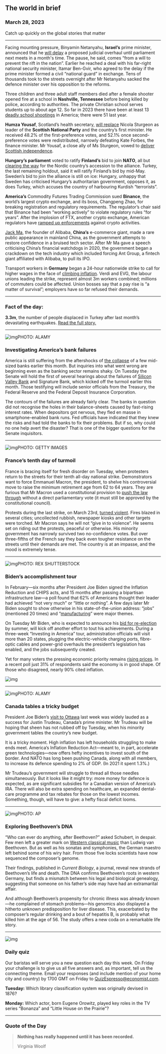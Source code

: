## The world in brief

### March 28, 2023

Catch up quickly on the global stories that matter



------



Facing mounting pressure, Binyamin Netanyahu, **Israel’s** prime minister, announced that he [will delay](https://www.economist.com/middle-east-and-africa/2023/03/27/mass-protests-force-israels-government-to-pause-its-judicial-reforms) a proposed judicial overhaul until parliament next meets in a month's time. The pause, he said, comes “from a will to prevent the rift in the nation”. Earlier he reached a deal with his far-right national security minister, Itamar Ben-Gvir, who agreed to the delay if the prime minister formed a civil “national guard” in exchange. Tens of thousands took to the streets overnight after Mr Netanyahu sacked the defence minister over his opposition to the reforms.

Three children and three adult staff members died after a female shooter opened fire at a school in **Nashville, Tennessee** before being killed by police, according to authorities. The private Christian school serves students up to about age 12. So far in 2023 there have been at least 13 [deadly school shootings](https://www.economist.com/graphic-detail/2022/05/25/guns-are-the-things-most-likely-to-kill-young-people-in-america) in America; there were 51 last year.

**Humza Yousaf**, Scotland’s health secretary, [will replace](https://www.economist.com/britain/2023/03/27/humza-yousaf-the-snps-new-leader-faces-an-uphill-battle) Nicola Sturgeon as leader of the **Scottish National Party** and the country’s first minister. He received 48.2% of the first-preference votes, and 52.1% once second-preference votes were redistributed, narrowly defeating Kate Forbes, the finance minister. Mr Yousaf, a close ally of Ms Sturgeon, vowed to [deliver Scottish independence](https://www.economist.com/britain/2022/11/23/scotlands-independence-movement-suffers-a-setback-at-the-supreme-court).

**Hungary’s parliament** voted to ratify **Finland’s** bid to join **NATO**, all but [clearing the way](https://www.economist.com/europe/2023/03/22/finland-has-turkeys-approval-and-can-at-last-join-nato) for the Nordic country’s accession to the alliance. Turkey, the last remaining holdout, said it will ratify Finland’s bid by mid-May. Sweden’s bid to join the alliance is still on ice: Hungary, unhappy that Sweden has criticised Hungary’s authoritarian government, opposes it, as does Turkey, which accuses the country of harbouring Kurdish “terrorists”.

**America’s** Commodity Futures Trading Commission sued **Binance**, the world’s largest crypto exchange, and its boss, Changpeng Zhao, for breaking registration and regulatory requirements. The regulator’s chair said that Binance had been “working actively” to violate regulatory rules “for years”. After the implosion of FTX, another crypto exchange, American regulators have [ramped up enforcements](https://www.economist.com/finance-and-economics/2023/02/16/scrutiny-of-major-crypto-institutions-is-intensifying) against crypto activities.

[Jack Ma](https://www.economist.com/leaders/2018/09/15/china-will-struggle-to-produce-another-jack-ma), the founder of Alibaba, **China’s** e-commerce giant, made a rare public appearance in mainland China, as the government attempts to restore confidence in a bruised tech sector. After Mr Ma gave a speech criticising China’s financial watchdogs in 2020, the government began a crackdown on the tech industry which included forcing Ant Group, a fintech giant affiliated with Alibaba, to pull its IPO.

Transport workers in **Germany** began a 24-hour nationwide strike to call for higher wages in the face of [climbing inflation](https://www.economist.com/europe/2023/03/15/germany-is-finally-tackling-its-long-standing-economic-weaknesses). Verdi and EVG, the labour unions leading the strike, represent almost 3m workers combined; millions of commuters could be affected. Union bosses say that a pay rise is “a matter of survival”; employers have so far refused their demands.



------



### Fact of the day: 

**3.3m**, the number of people displaced in Turkey after last month’s devastating earthquakes. [Read the full story.](https://www.economist.com/europe/2023/03/26/ahead-of-a-critical-election-turkeys-economy-is-running-on-borrowed-time)



------



![img](https://niceboy.online/insight/public/Espresso/PHOTOS/20230401_dap318.jpeg)PHOTO: ALAMY

### Investigating America’s bank failures

America is still suffering from the aftershocks of [the collapse](https://www.economist.com/finance-and-economics/2023/03/16/how-deep-is-the-rot-in-americas-banking-industry) of a few mid-sized banks earlier this month. But inquiries into what went wrong are beginning even as the banking sector remains shaky. On Tuesday the Senate will hold the first of several hearings about the failures of [Silicon Valley Bank](https://www.economist.com/leaders/2023/03/13/what-really-went-wrong-at-silicon-valley-bank) and Signature Bank, which kicked off the turmoil earlier this month. Those testifying will include senior officials from the Treasury, the Federal Reserve and the Federal Deposit Insurance Corporation.

The contours of the failures are already fairly clear. The banks in question did not recognise the holes in their balance-sheets caused by fast-rising interest rates. When depositors got nervous, they fled en masse in smartphone-enabled bank runs. Fed officials have indicated that they knew the risks and had told the banks to fix their problems. But if so, why could no one help avert the disaster? That is one of the bigger questions for the Senate inquisitors.



------



![img](https://niceboy.online/insight/public/Espresso/PHOTOS/20230401_dap308.jpeg)PHOTO: GETTY IMAGES

### France’s tenth day of turmoil

France is bracing itself for fresh disorder on Tuesday, when protesters return to the streets for their tenth all-day national strike. Demonstrators want to force Emmanuel Macron, the president, to shelve his controversial move to raise the minimum retirement age from 62 to 64 years. They are furious that Mr Macron used a constitutional provision to [push the law through](https://www.economist.com/leaders/2023/03/23/the-trouble-with-emmanuel-macrons-pension-victory) without a direct parliamentary vote (it must still be approved by the constitutional council).

Protests during the last strike, on March 23rd, [turned violent](https://www.economist.com/europe/2023/03/24/protests-against-emmanuel-macrons-pension-reform-turn-violent). Fires blazed in several cities; uncollected rubbish, newspaper kiosks and other targets were torched. Mr Macron says he will not “give in to violence”. He seems set on riding out the protests, peaceful or otherwise. His minority government has narrowly survived two no-confidence votes. But over three-fifths of the French say they back even tougher resistance on the streets until their demands are met. The country is at an impasse, and the mood is extremely tense.



------



![img](https://niceboy.online/insight/public/Espresso/PHOTOS/20230401_dap321.jpeg)PHOTO: REX SHUTTERSTOCK

### Biden’s accomplishment tour

In February—six months after President Joe Biden signed the Inflation Reduction and CHIPS acts, and 15 months after passing a bipartisan infrastructure law—a poll found that 62% of Americans thought their leader had achieved “not very much” or “little or nothing”. A few days later Mr Biden sought to show otherwise in his state-of-the-union address: “jobs” (mentioned 20 times) and “[manufacturing](https://www.economist.com/briefing/2023/02/02/americas-government-is-spending-lavishly-to-revive-manufacturing)” were major themes.

On Tuesday Mr Biden, who is expected to announce his [bid for re-election](https://www.economist.com/united-states/2023/03/09/what-if-joe-biden-decided-against-running-for-re-election) by summer, will kick off another effort to tout his achievements. During a three-week “Investing in America” tour, administration officials will visit more than 20 states, plugging the electric-vehicle charging ports, fibre-optic cables and power-grid overhauls the president’s legislation has enabled, and the jobs subsequently created.

Yet for many voters the pressing economic priority remains [rising prices](https://www.economist.com/finance-and-economics/2023/03/23/policymakers-face-two-nightmares-stubborn-inflation-and-market-chaos). In a recent poll just 31% of respondents said the economy is in good shape. Of those who disagreed, nearly 90% cited inflation.

![img](https://niceboy.online/insight/public/Espresso/PHOTOS/20230401_DAC542.jpg)



------



![img](https://niceboy.online/insight/public/Espresso/PHOTOS/20230401_dap323.jpg)PHOTO: ALAMY

### Canada tables a tricky budget

President Joe Biden’s [visit to Ottawa](https://www.economist.com/the-americas/2023/03/21/the-americas-face-a-historic-opportunity-will-the-region-grasp-it) last week was widely lauded as a success for Justin Trudeau, Canada’s prime minister. Mr Trudeau will be hoping that sheen has not rubbed off by Tuesday, when his minority government tables the country’s new budget.

It is a tricky moment. High inflation has left households struggling to make ends meet. America’s Inflation Reduction Act—meant to, in part, accelerate green technologies—now offers hefty incentives to invest south of the border. And NATO has long been pushing Canada, along with all members, to increase its defence spending to 2% of GDP. (In 2021 it spent 1.3%.)

Mr Trudeau’s government will struggle to thread all those needles simultaneously. But it looks like it might try: more money for defence is expected, as are significant subsidies for a Canadian version of America’s IRA. There will also be extra spending on healthcare, an expanded dental-care programme and tax rebates for those on the lowest incomes. Something, though, will have to give: a hefty fiscal deficit looms.



------



![img](https://niceboy.online/insight/public/Espresso/PHOTOS/20230401_dap315.jpeg)PHOTO: AP

### Exploring Beethoven’s DNA

“Who can ever do anything, after Beethoven?” asked Schubert, in despair. Few men left a greater mark on [Western classical music](https://www.economist.com/culture/2022/11/17/the-classical-music-world-is-grappling-with-accessibility) than Ludwig van Beethoven. But as well as his sonatas and symphonies, the German maestro left behind some of his wiry hair. From those five locks scientists have now sequenced the composer’s genome.

Their findings, published in *Current Biology*, a journal, reveal new strands of Beethoven’s life and death. The DNA confirms Beethoven’s roots in western Germany, but finds a mismatch between his legal and biological genealogy, suggesting that someone on his father’s side may have had an extramarital affair.

And although Beethoven’s propensity for chronic illness was already known—he complained of stomach problems—his genomics also displayed a hitherto unknown predisposition for liver disease. This, exacerbated by the composer’s regular drinking and a bout of hepatitis B, is probably what killed him at the age of 56. The study offers a new coda on a remarkable life story.



------



![img](https://niceboy.online/insight/public/Espresso/PHOTOS/EspressoQuiz_14.jpeg)

### Daily quiz

Our baristas will serve you a new question each day this week. On Friday your challenge is to give us all five answers and, as important, tell us the connecting theme. Email your responses (and include mention of your home city and country) by 1700 GMT on Friday to [QuizEspresso@economist.com](https://mail.google.com/mail/?view=cm&fs=1&tf=1&to=QuizEspresso@economist.com).

**Tuesday:** Which library classification system was originally devised in 1876?

**Monday:** Which actor, born Eugene Orowitz, played key roles in the TV series “Bonanza” and “Little House on the Prairie”?



------



### Quote of the Day

> **Nothing has really happened until it has been recorded.**
>
> Virginia Woolf




